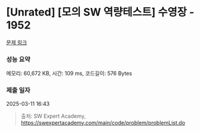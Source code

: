 # [Unrated] [모의 SW 역량테스트] 수영장 - 1952 

[문제 링크](https://swexpertacademy.com/main/code/problem/problemDetail.do?contestProbId=AV5PpFQaAQMDFAUq) 

### 성능 요약

메모리: 60,672 KB, 시간: 109 ms, 코드길이: 576 Bytes

### 제출 일자

2025-03-11 16:43



> 출처: SW Expert Academy, https://swexpertacademy.com/main/code/problem/problemList.do